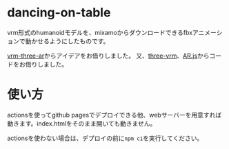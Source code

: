 # dancing-on-table
vrm形式のhumanoidモデルを、mixamoからダウンロードできるfbxアニメーションで動かせるようにしたものです。

[vrm-three-ar](https://github.com/t-takasaka/vrm-three-ar)からアイデアをお借りしました。
又、[three-vrm](https://github.com/pixiv/three-vrm)、[AR.js](https://github.com/jeromeetienne/AR.js)からコードをお借りしました。

# 使い方
actionsを使ってgithub pagesでデプロイできる他、webサーバーを用意すれば動きます。index.htmlをそのまま開いても動きません。

actionsを使わない場合は、デプロイの前に```npm ci```を実行してください。

